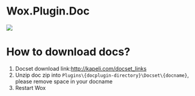 Wox.Plugin.Doc
==============

<img src="http://ww3.sinaimg.cn/large/5d7c1fa4gw1eeoentizoyg20zk0m8npd.gif" />

How to download docs?
=============

1. Docset download link:http://kapeli.com/docset_links
2. Unzip doc zip into `Plugins\{docplugin-directory}\Docset\{docname}`, please remove space in your docname 
3. Restart Wox

